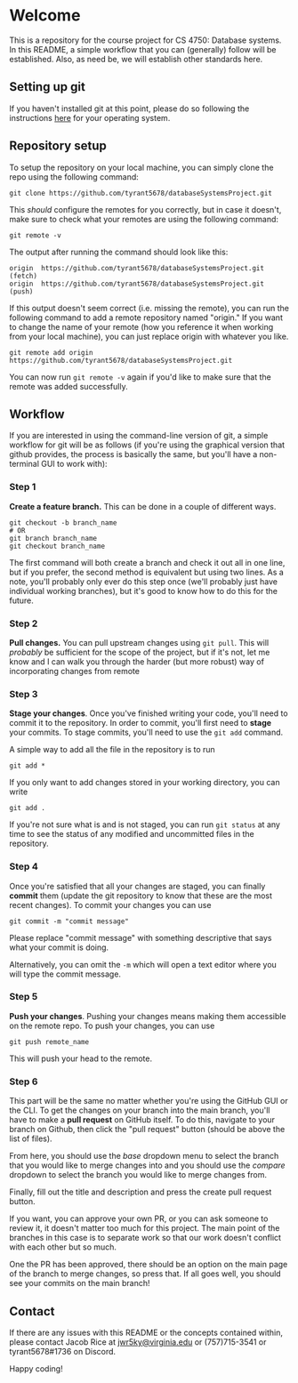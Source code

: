 # Welcome

This is a repository for the course project for CS 4750: Database systems. In this README, a simple workflow that you can (generally) follow will be established. Also, as need be, we will establish other standards here.

## Setting up git

If you haven't installed git at this point, please do so following the instructions [here](https://git-scm.com/book/en/v2/Getting-Started-Installing-Git) for your operating system.

## Repository setup

To setup the repository on your local machine, you can simply clone the repo using the following command:

```shell
git clone https://github.com/tyrant5678/databaseSystemsProject.git
```

This *should* configure the remotes for you correctly, but in case it doesn't, make sure to check what your remotes are using the following command:

```shell
git remote -v
```

The output after running the command should look like this:

```
origin  https://github.com/tyrant5678/databaseSystemsProject.git (fetch)
origin  https://github.com/tyrant5678/databaseSystemsProject.git (push)
```

If this output doesn't seem correct (i.e. missing the remote), you can run the following command to add a remote repository named "origin." If you want to change the name of your remote (how you reference it when working from your local machine), you can just replace origin with whatever you like.

```
git remote add origin https://github.com/tyrant5678/databaseSystemsProject.git
```

You can now run ```git remote -v``` again if you'd like to make sure that the remote was added successfully.

## Workflow

If you are interested in using the command-line version of git, a simple workflow for git will be as follows (if you're using the graphical version that github provides, the process is basically the same, but you'll have a non-terminal GUI to work with):

### Step 1

**Create a feature branch.** This can be done in a couple of different ways.

```shell
git checkout -b branch_name
# OR
git branch branch_name
git checkout branch_name
```

The first command will both create a branch and check it out all in one line, but if you prefer, the second method is equivalent but using two lines. As a note, you'll probably only ever do this step once (we'll probably just have individual working branches), but it's good to know how to do this for the future.

### Step 2

**Pull changes.** You can pull upstream changes using `git pull`. This will *probably* be sufficient for the scope of the project, but if it's not, let me know and I can walk you through the harder (but more robust) way of incorporating changes from remote

### Step 3

**Stage your changes**. Once you've finished writing your code, you'll need to commit it to the repository. In order to commit, you'll first need to **stage** your commits. To stage commits, you'll need to use the `git add` command.

A simple way to add all the file in the repository is to run

```
git add *
```

If you only want to add changes stored in your working directory, you can write

```
git add .
```

If you're not sure what is and is not staged, you can run `git status` at any time to see the status of any modified and uncommitted files in the repository.

### Step 4

Once you're satisfied that all your changes are staged, you can finally **commit** them (update the git repository to know that these are the most recent changes). To commit your changes you can use 

```
git commit -m "commit message"
```

Please replace "commit message" with something descriptive that says what your commit is doing.

Alternatively, you can omit the `-m` which will open a text editor where you will type the commit message.

### Step 5

**Push your changes**. Pushing your changes means making them accessible on the remote repo. To push your changes, you can use

```
git push remote_name
```

This will push your head to the remote.

### Step 6

This part will be the same no matter whether you're using the GitHub GUI or the CLI. To get the changes on your branch into the main branch, you'll have to make a **pull request** on GitHub itself. To do this, navigate to your branch on Github, then click the "pull request" button (should be above the list of files).

From here, you should use the *base* dropdown menu to select the branch that you would like to merge changes into and you should use the *compare* dropdown to select the branch you would like to merge changes from.

Finally, fill out the title and description and press the create pull request button.

If you want, you can approve your own PR, or you can ask someone to review it, it doesn't matter too much for this project. The main point of the branches in this case is to separate work so that our work doesn't conflict with each other but so much.

One the PR has been approved, there should be an option on the main page of the branch to merge changes, so press that. If all goes well, you should see your commits on the main branch!

## Contact

If there are any issues with this README or the concepts contained within, please contact Jacob Rice at jwr5ky@virginia.edu or (757)715-3541 or tyrant5678#1736 on Discord.

Happy coding!